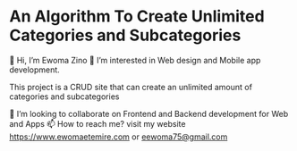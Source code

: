 # An Algorithm To Create Unlimited Categories and Subcategories


👋 Hi, I’m Ewoma Zino
👀 I’m interested in Web design and Mobile app development.

This project is a CRUD site that can create an unlimited amount of categories and subcategories

💞️ I’m looking to collaborate on Frontend and Backend development for Web and Apps
📫 How to reach me? visit my website https://www.ewomaetemire.com or eewoma75@gmail.com

